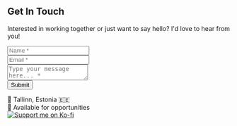 <!---
title: Contact Me
--->

<!-- Contact Me Section -->
<section id="contact-me" class="section contact-section">
  <div class="section-content">
    <h2 class="section-heading">Get In Touch</h2>
    <div class="contact-content">
      <p class="contact-intro">
        Interested in working together or just want to say hello? I'd love to hear from you!
      </p>
      <!-- Contact Form -->
      <form action="https://formspree.io/f/manjvnwy" method="POST" class="contact-form">
        <div class="form-group">
          <input type="text" name="name" placeholder="Name *" required>
        </div>
        <div class="form-group">
          <input type="email" name="email" placeholder="Email *" required>
        </div>
        <div class="form-group">
          <textarea name="message" placeholder="Type your message here... *" required></textarea>
        </div>
        <div class="form-group">
          <input type="text" name="_gotcha" style="display:none">
          <button type="submit" class="submit-button">Submit</button>
        </div>
      </form>
      <div class="contact-info">
        <div class="contact-item">
          <span class="contact-icon">📍</span>
          <span>Tallinn, Estonia 🇪🇪</span>
        </div>
        <div class="contact-item">
          <span class="contact-icon">💼</span>
          <span>Available for opportunities</span>
        </div>
      </div>
      <div class="post-navigation">
        <a href="https://ko-fi.com/P5P1U54E8" target="_blank" rel="noopener">
          <img src="https://ko-fi.com/img/githubbutton_sm.svg" alt="Support me on Ko-fi" />
        </a>
      </div>
    </div>
  </div>
</section>

